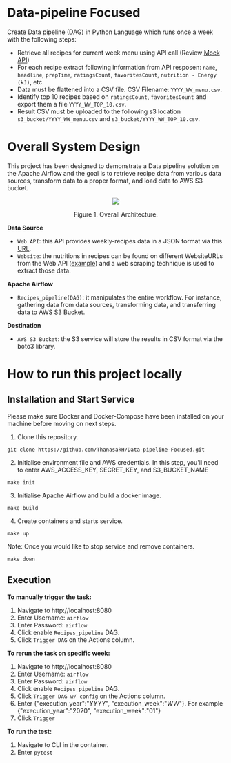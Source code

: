 # Data-pipeline Focused

Create Data pipeline (DAG) in Python Language which runs once a week with the following steps:

- Retrieve all recipes for current week menu using API call (Review [Mock API](https://hellofresh-au.free.beeceptor.com/menus/2021-W10/classic-box))
- For each recipe extract following information from API resposen: `name`, `headline`, `prepTime`, `ratingsCount`, `favoritesCount`, `nutrition - Energy (kJ)`, etc.
- Data must be flattened into a CSV file. CSV Filename: `YYYY_WW_menu.csv`.
- Identify top 10 recipes based on `ratingsCount`, `favoritesCount` and export them a file `YYYY_WW_TOP_10.csv`. 
- Result CSV must be uploaded to the following s3 location `s3_bucket/YYYY_WW_menu.csv` and `s3_bucket/YYYY_WW_TOP_10.csv`.

# Overall System Design

This project has been designed to demonstrate a Data pipeline solution on the Apache Airflow and the goal is to retrieve recipe data from various data sources, transform data to a proper format, and load data to AWS S3 bucket.

<p align="center"><img src="https://user-images.githubusercontent.com/34445145/147894558-3a1c7c80-0d28-4a6e-8530-ca093c20c613.png"></p>
<p align="center">Figure 1. Overall Architecture.</p>

**Data Source**
- `Web API`: this API provides weekly-recipes data in a JSON format via this [URL](https://hellofresh-au.free.beeceptor.com/menus/2021-W10/classic-box).
- `Website`: the nutritions in recipes can be found on different WebsiteURLs from the Web API ([example](https://www.hellofresh.com/recipes/chicken-sausage-spaghetti-bolognese-611d139a3db57e6fd7172855)) and a web scraping technique is used to extract those data.

**Apache Airflow**
- `Recipes_pipeline(DAG)`: it manipulates the entire workflow. For instance, gathering data from data sources, transforming data, and transferring data to AWS S3 Bucket.

**Destination**
- `AWS S3 Bucket`: the S3 service will store the results in CSV format via the boto3 library.

# How to run this project locally

## Installation and Start Service
Please make sure Docker and Docker-Compose have been installed on your machine before moving on next steps.

1. Clone this repository.
```
git clone https://github.com/ThanasakH/Data-pipeline-Focused.git
```

2. Initialise environment file and AWS credentials. In this step, you'll need to enter AWS_ACCESS_KEY, SECRET_KEY, and S3_BUCKET_NAME
```
make init
```

3. Initialise Apache Airflow and build a docker image.
```
make build
```

4. Create containers and starts service.
```
make up
```

Note: Once you would like to stop service and remove containers.
```
make down
```

## Execution

**To manually trigger the task:**
1. Navigate to http://localhost:8080
2. Enter Username: `airflow`
3. Enter Password: `airflow`
4. Click enable `Recipes_pipeline` DAG.
5. Click `Trigger DAG` on the Actions column.

**To rerun the task on specific week:**
1. Navigate to http://localhost:8080
2. Enter Username: `airflow`
3. Enter Password: `airflow`
4. Click enable `Recipes_pipeline` DAG.
5. Click `Trigger DAG w/ config` on the Actions column.
6. Enter {"execution_year":"_YYYY_", "execution_week":"_WW_"}. For example {"execution_year":"2020", "execution_week":"01"}
7. Click `Trigger`

**To run the test:**
1. Navigate to CLI in the container.
2. Enter `pytest`
